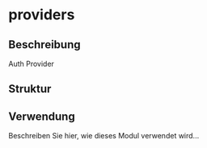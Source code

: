 ﻿# providers

## Beschreibung
Auth Provider

## Struktur


## Verwendung
Beschreiben Sie hier, wie dieses Modul verwendet wird...
